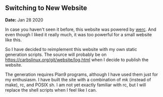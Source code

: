 ## Switching to New Website

**Date:** Jan 28 2020

In case you haven't seen it before, this website
was powered by [werc](http://werc.cat-v.org). And
even though I liked it really much, it was too
powerful for a small website like this. 

So I have decided to reimplement this website with 
my own static generation scripts. The source will
probably be on <https://carbslinux.org/git/website/log.html>
when I decide to publish the website.

The generation requires Plan9 programs, although
I have used them just for my enthusiasm. I have built
the site with a combination of mk (instead of make), rc, 
and POSIX sh. I am not yet exactly familiar with rc, 
but I will replace the shell scripts when I feel like 
I can.
